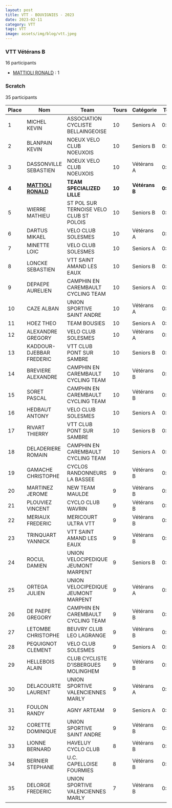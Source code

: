 ```yaml
---
layout: post
title: VTT - BOUVIGNIES - 2023
date: 2023-02-11
category: VTT
tags: VTT
image: assets/img/blog/vtt.jpeg
---
```


### VTT Vétérans B
16 participants
- [MATTIOLI RONALD](https://teamspecializedlille.github.io/coureurs/mattiolironald) : 1

### Scratch
35 participants

| Place | Nom | Team | Tours | Catégorie | Temps |
|---|---|---|---|---|---|
| 1 | MICHEL KEVIN | ASSOCIATION CYCLISTE BELLAINGEOISE | 10 | Seniors A | 0:53:5 | 
| 2 | BLANPAIN KEVIN | NOEUX VELO CLUB NOEUXOIS | 10 | Seniors B | 0:55:1 | 
| 3 | DASSONVILLE SEBASTIEN | NOEUX VELO CLUB NOEUXOIS | 10 | Vétérans A | 0:56:3 | 
| **4** | **[MATTIOLI RONALD](https://teamspecializedlille.github.io/coureurs/mattiolironald)** | **TEAM SPECIALIZED LILLE** | **10** | **Vétérans B** | **0:56:8** | 
| 5 | WIERRE MATHIEU | ST POL SUR TERNOISE VELO CLUB ST POLOIS | 10 | Seniors B | 0:56:16 | 
| 6 | DARTUS MIKAEL | VELO CLUB SOLESMES | 10 | Vétérans A | 0:56:42 | 
| 7 | MINETTE LOIC | VELO CLUB SOLESMES | 10 | Seniors A | 0:56:53 | 
| 8 | LONCKE SEBASTIEN | VTT SAINT AMAND LES EAUX | 10 | Seniors B | 0:57:13 | 
| 9 | DEPAEPE AURELIEN | CAMPHIN EN CAREMBAULT CYCLING TEAM | 10 | Seniors A | 0:57:21 | 
| 10 | CAZE ALBAN | UNION SPORTIVE SAINT ANDRE | 10 | Vétérans A | 0:57:25 | 
| 11 | HOEZ THEO | TEAM BOUSIES | 10 | Seniors A | 0:58:6 | 
| 12 | ALEXANDRE GREGORY | VELO CLUB SOLESMES | 10 | Vétérans A | 0:58:13 | 
| 13 | KADDOUR-DJEBBAR FREDERIC | VTT  CLUB PONT SUR SAMBRE | 10 | Seniors B | 0:58:19 | 
| 14 | BREVIERE ALEXANDRE | CAMPHIN EN CAREMBAULT CYCLING TEAM | 10 | Vétérans B | 0:58:33 | 
| 15 | SORET PASCAL | CAMPHIN EN CAREMBAULT CYCLING TEAM | 10 | Vétérans B | 0:58:33 | 
| 16 | HEDBAUT ANTONY | VELO CLUB SOLESMES | 10 | Seniors A | 0:58:47 | 
| 17 | RIVART THIERRY | VTT  CLUB PONT SUR SAMBRE | 10 | Seniors B | 0:58:49 | 
| 18 | DELADERIERE ROMAIN | CAMPHIN EN CAREMBAULT CYCLING TEAM | 10 | Seniors A | 0:59:24 | 
| 19 | GAMACHE CHRISTOPHE | CYCLOS RANDONNEURS LA BASSEE | 9 | Vétérans B | 0:53:11 | 
| 20 | MARTINEZ JEROME | NEW TEAM MAULDE | 9 | Vétérans B | 0:53:46 | 
| 21 | PLOUVIEZ VINCENT | CYCLO CLUB WAVRIN | 9 | Vétérans B | 0:54:8 | 
| 22 | MERIAUX FREDERIC | MERICOURT ULTRA VTT | 9 | Vétérans B | 0:54:9 | 
| 23 | TRINQUART YANNICK | VTT SAINT AMAND LES EAUX | 9 | Vétérans B | 0:54:26 | 
| 24 | ROCUL DAMIEN | UNION VELOCIPEDIQUE JEUMONT MARPENT | 9 | Seniors B | 0:54:41 | 
| 25 | ORTEGA JULIEN | UNION VELOCIPEDIQUE JEUMONT MARPENT | 9 | Vétérans A | 0:54:41 | 
| 26 | DE PAEPE GREGORY | CAMPHIN EN CAREMBAULT CYCLING TEAM | 9 | Vétérans B | 0:54:56 | 
| 27 | LETOMBE CHRISTOPHE | BEUVRY CLUB LEO LAGRANGE | 9 | Vétérans B | 0:55:20 | 
| 28 | PEQUIGNOT CLEMENT | VELO CLUB SOLESMES | 9 | Seniors A | 0:55:32 | 
| 29 | HELLEBOIS ALAIN | CLUB CYCLISTE D'ISBERGUES MOLINGHEM | 9 | Vétérans B | 0:56:9 | 
| 30 | DELACOURTE LAURENT | UNION SPORTIVE VALENCIENNES MARLY | 9 | Vétérans A | 0:57:40 | 
| 31 | FOULON RANDY | AGNY ARTEAM | 9 | Seniors A | 0:58:25 | 
| 32 | CORETTE DOMINIQUE | UNION SPORTIVE SAINT ANDRE | 9 | Vétérans B | 0:58:42 | 
| 33 | LIONNE BERNARD | HAVELUY CYCLO CLUB | 8 | Vétérans B | 0:53:53 | 
| 34 | BERNIER STEPHANE | U.C. CAPELLOISE FOURMIES | 8 | Vétérans B | 0:58:51 | 
| 35 | DELORGE FREDERIC | UNION SPORTIVE VALENCIENNES MARLY | 7 | Vétérans B | 0:54:32 | 
